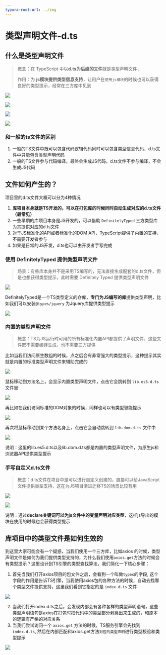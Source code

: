 ```yaml
---
typora-root-url: ../img
---
```


# 类型声明文件-d.ts

## 什么是类型声明文件

> 概念：在 TypeScript 中以**d.ts为后缀的文件**就是类型声明文件，
>
> 作用：为 **js模块提供类型信息支持**，让用户在`使用js模块`的时候也可以获得良好的类型提示，经常在三方库中见到

![](/035.png)

![](/036.png)

![](/037.png)

![](/038.png)

### 和一般的ts文件的区别

1. 一般的TS文件中既可以包含代码逻辑代码同时可以包含类型信息代码，d.ts文件中只能包含类型声明代码
2. 一般的TS文件参与代码编译，最终会生成JS代码，d.ts文件不参与编译，不会生成JS代码

## 文件如何产生的？

项目里的d.ts文件大概可以分为4种情况

1. **库项目本身就是TS开发的，可以在打包库的时候同时自动生成对应的d.ts文件（最常见）**
2. 一些早期的库项目本身是JS开发的，可以借助 `DefinitelyTyped` 三方类型库为其提供对应的d.ts文件
3. 对于JS标准化的API或者标准化的DOM API，TypeScript提供了内置的支持，不需要开发者参与
4. 如果是日常的JS开发，d.ts也可以由开发者手写完成

### 使用 DefinitelyTyped 提供类型声明文件

> 场景：有些库本身并不是采用TS编写的，无法直接生成配套的d.ts文件，但是也想获得类型提示，此时需要 Definitely Typed 提供类型声明文件

![](/039.png)

DefinitelyTyped是一个TS类型定义的仓库，**专门为JS编写的库**提供类型声明，比如我们可以安装`@types/jquery` 为Jquery库提供类型提示

![](/040.png)

### 内置的类型声明文件

> 概念：TS为JS运行时可用的所有标准化内置API都提供了声明文件，这些文件既不需要编译生成，也不需要三方提供

比如当我们访问原生数组的时候，点之后会有非常强大的类型提示，这种提示其实就是内置的标准类型声明文件来辅助完成的

![](/041.png)

鼠标移动到方法名上，会显示内置类型声明文件，点击它会跳转到 `lib.es5.d.ts` 文件里

![](/042.png)

再比如在我们访问标准的DOM对象的时候，同样也可以有类型智能提示

![](/043.png)

再次将鼠标移动到某个方法名身上，点击它会自动跳转到 `lib.dom.d.ts` 文件中

![](/045.png)

说明：这里的lib.es5.d.ts以及lib.dom.d.ts都是内置的类型声明文件，为原生js和浏览器API提供类型提示



### 手写自定义d.ts文件

> 概念：d.ts文件在项目中是可以进行自定义创建的，直接可以给JavaScript文件提供类型支持，这在为JS项目渐进迁移TS的场景比较有用

![](/046.png)

![](/047.png)

说明：通过**declare关键词可以为js文件中的变量声明对应类型**，这样js导出的模块在使用的时候也会获得类型提示

## 库项目中的类型文件是如何生效的

到这里大家可能会有一个疑惑，当我们使用一个三方库，比如axios 的时候，类型声明文件是如何为我们提供类型支持的，为什么我们使用`axios.get`方法的时候会有类型提示？这里设计到TS引擎的类型查找算法，我们简化一下核心步骤：



1. 首先当我们打开axios项目的包文件之后，会看到一个叫做`types`的字段, 这个字段的作用是告诉TS引擎，当我使用axios包的各种方法的时候，自动去找哪个类型文件提供支持，这里我们看到它指定的是 `index.d.ts` 文件

![](/048.png)



2. 当我们打开index.d.ts之后，会发现内部会有各种各样的类型声明语句，这些类型声明语句是axios在打包时把代码中的类型部分剥离出来生成的，和原本的逻辑有严格的对应关系
3. 当我们尝试访问一个 `axios.get` 方法的时候，TS服务引擎会先找到`index.d.ts`, 然后在内部匹配和axios.get方法`对应的类型声明`进行类型校验和类型提示

![](/049.png)
